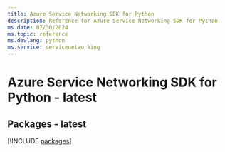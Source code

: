 ```yaml
---
title: Azure Service Networking SDK for Python
description: Reference for Azure Service Networking SDK for Python
ms.date: 07/30/2024
ms.topic: reference
ms.devlang: python
ms.service: servicenetworking
---
```

# Azure Service Networking SDK for Python - latest
## Packages - latest
[!INCLUDE [packages](service-networking-index.md)]